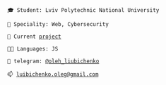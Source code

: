 <code>🎓 Student: Lviv Polytechnic National University</code>

<code>👷 Speciality: Web, Cybersecurity</code>

<code>🧻 Current [project](https://github.com/TheLegend30/ZenithCare)</code><br>

<code>🧑‍💻 Languages: JS</code>

<code>💬 telegram: [@oleh_liubichenko](https://telegram.me/oleh_liubichenko)</code>

<code>📫 [luibichenko.oleg@gmail.com](mailto:luibichenko.oleg@gmail.com)</code>
